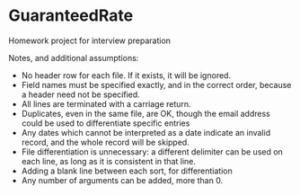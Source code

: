 # GuaranteedRate
Homework project for interview preparation

Notes, and additional assumptions:
*   No header row for each file. If it exists, it will be ignored.
*   Field names must be specified exactly, and in the correct order, because a header need not be specified.
*   All lines are terminated with a carriage return.
*   Duplicates, even in the same file, are OK, though the email address could be used to differentiate specific entries
*   Any dates which cannot be interpreted as a date indicate an invalid record, and the whole record will be skipped.
*   File differentiation is unnecessary: a different delimiter can be used on each line, as long as it is consistent in that line.
*   Adding a blank line between each sort, for differentiation
*   Any number of arguments can be added, more than 0.

